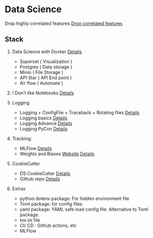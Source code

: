 # Data Science

Drop highly correlated features
[Drop correlated features](https://chrisalbon.com/machine_learning/feature_selection/drop_highly_correlated_features/)

## Stack

1. Data Science with Docker [Details](https://www.youtube.com/watch?v=bl1XSZy11vQ)

    * Superset ( Visualization )
    * Postgres ( Data storage )
    * Minio ( File Storage )
    * API Star ( API End point )
    * Air flow ( Automate )

2. I Don't like Notebooks [Details](https://www.youtube.com/watch?v=7jiPeIFXb6U)

3. Logging

    * Logging + ConfigFile + Traceback + Rotating files [Details](https://www.youtube.com/watch?v=p0A4CV4MWd0)
    * Logging basics [Details](https://www.youtube.com/watch?v=-ARI4Cz-awo)
    * Logging Advance [Details](https://www.youtube.com/watch?v=jxmzY9soFXg)
    * Logging PyCon [Details](https://www.youtube.com/watch?v=DxZ5WEo4hvU)

4. Tracking:

    * MLFlow [Details](https://github.com/mlflow/mlflow)
    * Weights and Biases [Website](https://www.wandb.com/) [Details](https://github.com/wandb)

5. CookieCutter
    * DS CookieCutter [Details](https://drivendata.github.io/cookiecutter-data-science/)
    * Github repo [Details](https://github.com/drivendata/cookiecutter-data-science)

6. Extras
    * python dotenv package: For hidden environment file
    * Toml package: for config files.
    * yaml package: YAML safe load config file. Alternative to Toml package.
    * tox.ini file
    * CI/ CD : Github actions, etc
    * MLFlow